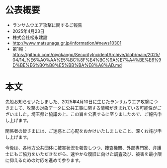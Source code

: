 # 公表概要
- ランサムウエア攻撃に関するご報告
- 2025年4月23日
- 株式会社松永建設
- http://www.matsunaga.gr.jp/information/#news10301
- 第1報：https://github.com/piyokango/SecurityIncidentArchive/blob/main/2025/04/14_%E6%A0%AA%E5%BC%8F%E4%BC%9A%E7%A4%BE%E6%9D%BE%E6%B0%B8%E5%BB%BA%E8%A8%AD.md

# 本文
先般お知らせいたしました、2025年4月10日に生じたランサムウエア攻撃につきまして、攻撃の対象データに公共工事に関する情報が含まれている可能性がございました。埼玉県と協議の上、この旨を公表するに至りましたので、ご報告申し上げます。

関係者の皆さまには、ご迷惑とご心配をおかけいたしましたこと、深くお詫び申し上げます。

今後は、各地方公共団体に被害状況を報告しつつ、捜査機関、外部専門家、弁護士にもご協力をいただきながら、速やかな復旧に向けた調査及び、被害を最小限に抑えるための対応を進めて参ります。
